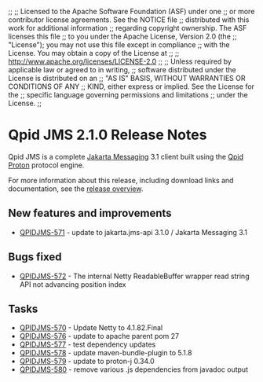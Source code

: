 ;;
;; Licensed to the Apache Software Foundation (ASF) under one
;; or more contributor license agreements.  See the NOTICE file
;; distributed with this work for additional information
;; regarding copyright ownership.  The ASF licenses this file
;; to you under the Apache License, Version 2.0 (the
;; "License"); you may not use this file except in compliance
;; with the License.  You may obtain a copy of the License at
;; 
;;   http://www.apache.org/licenses/LICENSE-2.0
;; 
;; Unless required by applicable law or agreed to in writing,
;; software distributed under the License is distributed on an
;; "AS IS" BASIS, WITHOUT WARRANTIES OR CONDITIONS OF ANY
;; KIND, either express or implied.  See the License for the
;; specific language governing permissions and limitations
;; under the License.
;;

# Qpid JMS 2.1.0 Release Notes

Qpid JMS is a complete [Jakarta Messaging](https://jakarta.ee/specifications/messaging/) 3.1
client built using the [Qpid Proton]({{site_url}}/proton/index.html) protocol engine.

For more information about this release, including download links and
documentation, see the [release overview](index.html).


## New features and improvements

 - [QPIDJMS-571](https://issues.apache.org/jira/browse/QPIDJMS-571) - update to jakarta.jms-api 3.1.0 / Jakarta Messaging 3.1

## Bugs fixed

 - [QPIDJMS-572](https://issues.apache.org/jira/browse/QPIDJMS-572) - The internal Netty ReadableBuffer wrapper read string API not advancing position index

## Tasks

 - [QPIDJMS-570](https://issues.apache.org/jira/browse/QPIDJMS-570) - Update Netty to 4.1.82.Final
 - [QPIDJMS-576](https://issues.apache.org/jira/browse/QPIDJMS-576) - update to apache parent pom 27
 - [QPIDJMS-577](https://issues.apache.org/jira/browse/QPIDJMS-577) - test dependency updates
 - [QPIDJMS-578](https://issues.apache.org/jira/browse/QPIDJMS-578) - update maven-bundle-plugin to 5.1.8
 - [QPIDJMS-579](https://issues.apache.org/jira/browse/QPIDJMS-579) - update to proton-j 0.34.0
 - [QPIDJMS-580](https://issues.apache.org/jira/browse/QPIDJMS-580) - remove various .js dependencies from javadoc output